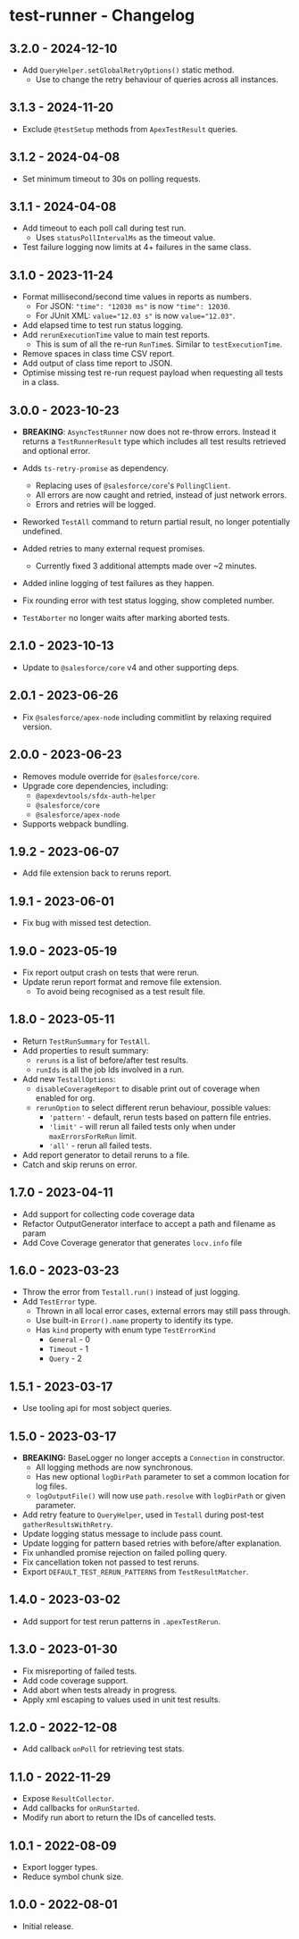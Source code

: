 # test-runner - Changelog

## 3.2.0 - 2024-12-10

* Add `QueryHelper.setGlobalRetryOptions()` static method.
  * Use to change the retry behaviour of queries across all instances.

## 3.1.3 - 2024-11-20

* Exclude `@testSetup` methods from `ApexTestResult` queries.

## 3.1.2 - 2024-04-08

* Set minimum timeout to 30s on polling requests.

## 3.1.1 - 2024-04-08

* Add timeout to each poll call during test run.
  * Uses `statusPollIntervalMs` as the timeout value.
* Test failure logging now limits at 4+ failures in the same class.

## 3.1.0 - 2023-11-24

* Format millisecond/second time values in reports as numbers.
  * For JSON: `"time": "12030 ms"` is now `"time": 12030`.
  * For JUnit XML: `value="12.03 s"` is now `value="12.03"`.
* Add elapsed time to test run status logging.
* Add `rerunExecutionTime` value to main test reports.
  * This is sum of all the re-run `RunTime`s. Similar to `testExecutionTime`.
* Remove spaces in class time CSV report.
* Add output of class time report to JSON.
* Optimise missing test re-run request payload when requesting all tests in a class.

## 3.0.0 - 2023-10-23

* **BREAKING**: `AsyncTestRunner` now does not re-throw errors. Instead it returns a `TestRunnerResult` type which includes all test results retrieved and optional error.

* Adds `ts-retry-promise` as dependency.
  * Replacing uses of `@salesforce/core`'s `PollingClient`.
  * All errors are now caught and retried, instead of just network errors.
  * Errors and retries will be logged.
* Reworked `TestAll` command to return partial result, no longer potentially undefined.
* Added retries to many external request promises.
  * Currently fixed 3 additional attempts made over ~2 minutes.
* Added inline logging of test failures as they happen.
* Fix rounding error with test status logging, show completed number.
* `TestAborter` no longer waits after marking aborted tests.

## 2.1.0 - 2023-10-13

* Update to `@salesforce/core` v4 and other supporting deps.

## 2.0.1 - 2023-06-26

* Fix `@salesforce/apex-node` including commitlint by relaxing required version.

## 2.0.0 - 2023-06-23

* Removes module override for `@salesforce/core`.
* Upgrade core dependencies, including:
  * `@apexdevtools/sfdx-auth-helper`
  * `@salesforce/core`
  * `@salesforce/apex-node`
* Supports webpack bundling.

## 1.9.2 - 2023-06-07

* Add file extension back to reruns report.

## 1.9.1 - 2023-06-01

* Fix bug with missed test detection.

## 1.9.0 - 2023-05-19

* Fix report output crash on tests that were rerun.
* Update rerun report format and remove file extension.
  * To avoid being recognised as a test result file.

## 1.8.0 - 2023-05-11

* Return `TestRunSummary` for `TestAll`.
* Add properties to result summary:
  * `reruns` is a list of before/after test results.
  * `runIds` is all the job Ids involved in a run.
* Add new `TestallOptions`:
  * `disableCoverageReport` to disable print out of coverage when enabled for org.
  * `rerunOption` to select different rerun behaviour, possible values:
    * `'pattern'` - default, rerun tests based on pattern file entries.
    * `'limit'` - will rerun all failed tests only when under `maxErrorsForReRun` limit.
    * `'all'` - rerun all failed tests.
* Add report generator to detail reruns to a file.
* Catch and skip reruns on error.

## 1.7.0 - 2023-04-11

* Add support for collecting code coverage data
* Refactor OutputGenerator interface to accept a path and filename as param
* Add Cove Coverage generator that generates `locv.info` file

## 1.6.0 - 2023-03-23

* Throw the error from `Testall.run()` instead of just logging.
* Add `TestError` type.
  * Thrown in all local error cases, external errors may still pass through.
  * Use built-in `Error().name` property to identify its type.
  * Has `kind` property with enum type `TestErrorKind`
    * `General` - 0
    * `Timeout` - 1
    * `Query` - 2

## 1.5.1 - 2023-03-17

* Use tooling api for most sobject queries.

## 1.5.0 - 2023-03-17

* **BREAKING:** BaseLogger no longer accepts a `Connection` in constructor.
  * All logging methods are now synchronous.
  * Has new optional `logDirPath` parameter to set a common location for log files.
  * `logOutputFile()` will now use `path.resolve` with `logDirPath` or given parameter.
* Add retry feature to `QueryHelper`, used in `Testall` during post-test `gatherResultsWithRetry`.
* Update logging status message to include pass count.
* Update logging for pattern based retries with before/after explanation.
* Fix unhandled promise rejection on failed polling query.
* Fix cancellation token not passed to test reruns.
* Export `DEFAULT_TEST_RERUN_PATTERNS` from `TestResultMatcher`.

## 1.4.0 - 2023-03-02

* Add support for test rerun patterns in `.apexTestRerun`.

## 1.3.0 - 2023-01-30

* Fix misreporting of failed tests.
* Add code coverage support.
* Add abort when tests already in progress.
* Apply xml escaping to values used in unit test results.

## 1.2.0 - 2022-12-08

* Add callback `onPoll` for retrieving test stats.

## 1.1.0 - 2022-11-29

* Expose `ResultCollector`.
* Add callbacks for `onRunStarted`.
* Modify run abort to return the IDs of cancelled tests.

## 1.0.1 - 2022-08-09

* Export logger types.
* Reduce symbol chunk size.

## 1.0.0 - 2022-08-01

* Initial release.
